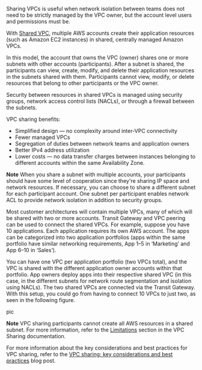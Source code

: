 Sharing VPCs is useful when network isolation between teams does not need to be strictly managed by the VPC owner, but the account level users and permissions must be. 

With [Shared VPC](https://docs.aws.amazon.com/vpc/latest/userguide/vpc-sharing.html), multiple AWS accounts create their application resources (such as Amazon EC2 instances) in shared, centrally managed Amazon VPCs. 

In this model, the account that owns the VPC (owner) shares one or more subnets with other accounts (participants). After a subnet is shared, the participants can view, create, modify, and delete their application resources in the subnets shared with them. Participants cannot view, modify, or delete resources that belong to other participants or the VPC owner. 

Security between resources in shared VPCs is managed using security groups, network access control lists (NACLs), or through a firewall between the subnets.

VPC sharing benefits:
- Simplified design — no complexity around inter-VPC connectivity
- Fewer managed VPCs
- Segregation of duties between network teams and application owners
- Better IPv4 address utilization
- Lower costs — no data transfer charges between instances belonging to different accounts within the same Availability Zone.

**Note**
When you share a subnet with multiple accounts, your participants should have some level of cooperation since they're sharing IP space and network resources. If necessary, you can choose to share a different subnet for each participant account. One subnet per participant enables network ACL to provide network isolation in addition to security groups.

Most customer architectures will contain multiple VPCs, many of which will be shared with two or more accounts. Transit Gateway and VPC peering can be used to connect the shared VPCs. For example, suppose you have 10 applications. Each application requires its own AWS account. The apps can be categorized into two application portfolios (apps within the same portfolio have similar networking requirements, App 1–5 in ‘Marketing’ and App 6–10 in ‘Sales’).

You can have one VPC per application portfolio (two VPCs total), and the VPC is shared with the different application owner accounts within that portfolio. App owners deploy apps into their respective shared VPC (in this case, in the different subnets for network route segmentation and isolation using NACLs). The two shared VPCs are connected via the Transit Gateway. With this setup, you could go from having to connect 10 VPCs to just two, as seen in the following figure.

pic

**Note**
VPC sharing participants cannot create all AWS resources in a shared subnet. For more information, refer to the [Limitations](https://docs.aws.amazon.com/vpc/latest/userguide/vpc-sharing.html#vpc-share-limitations) section in the VPC Sharing documentation.

For more information about the key considerations and best practices for VPC sharing, refer to the [VPC sharing: key considerations and best practices](https://aws.amazon.com/blogs/networking-and-content-delivery/vpc-sharing-key-considerations-and-best-practices/) blog post.